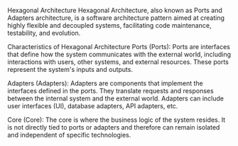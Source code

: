 Hexagonal Architecture
Hexagonal Architecture, also known as Ports and Adapters architecture, is a software architecture pattern aimed at creating highly flexible and decoupled systems, facilitating code maintenance, testability, and evolution.

Characteristics of Hexagonal Architecture
Ports (Ports): Ports are interfaces that define how the system communicates with the external world, including interactions with users, other systems, and external resources. These ports represent the system's inputs and outputs.

Adapters (Adapters): Adapters are components that implement the interfaces defined in the ports. They translate requests and responses between the internal system and the external world. Adapters can include user interfaces (UI), database adapters, API adapters, etc.

Core (Core): The core is where the business logic of the system resides. It is not directly tied to ports or adapters and therefore can remain isolated and independent of specific technologies.